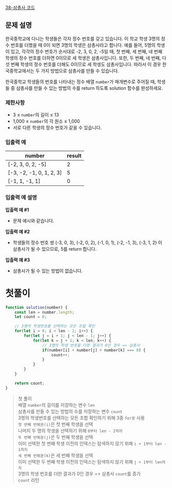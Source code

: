 [38-삼총사 코드](../codes/38삼총사.js)  

## 문제 설명

한국중학교에 다니는 학생들은 각자 정수 번호를 갖고 있습니다. 이 학교 학생 3명의 정수 번호를 더했을 때 0이 되면 3명의 학생은 삼총사라고 합니다. 예를 들어, 5명의 학생이 있고, 각각의 정수 번호가 순서대로 -2, 3, 0, 2, -5일 때, 첫 번째, 세 번째, 네 번째 학생의 정수 번호를 더하면 0이므로 세 학생은 삼총사입니다. 또한, 두 번째, 네 번째, 다섯 번째 학생의 정수 번호를 더해도 0이므로 세 학생도 삼총사입니다. 따라서 이 경우 한국중학교에서는 두 가지 방법으로 삼총사를 만들 수 있습니다.

한국중학교 학생들의 번호를 나타내는 정수 배열 `number`가 매개변수로 주어질 때, 학생들 중 삼총사를 만들 수 있는 방법의 수를 return 하도록 solution 함수를 완성하세요.

### 제한사항

- 3 ≤ `number`의 길이 ≤ 13
- 1,000 ≤ `number`의 각 원소 ≤ 1,000
- 서로 다른 학생의 정수 번호가 같을 수 있습니다.

### 입출력 예

| number | result |
| --- | --- |
| [-2, 3, 0, 2, -5] | 2 |
| [-3, -2, -1, 0, 1, 2, 3] | 5 |
| [-1, 1, -1, 1] | 0 |

### 입출력 예 설명

**입출력 예 #1**

- 문제 예시와 같습니다.

**입출력 예 #2**

- 학생들의 정수 번호 쌍 (-3, 0, 3), (-2, 0, 2), (-1, 0, 1), (-2, -1, 3), (-3, 1, 2) 이 삼총사가 될 수 있으므로, 5를 return 합니다.

**입출력 예 #3**

- 삼총사가 될 수 있는 방법이 없습니다.  

# 첫풀이  
```jsx
function solution(number) {
    const len = number.length;
    let count = 0;

    // 3명의 학생번호를 선택하는 모든 조합 확인
    for(let i = 0; i < len - 2; i++) {
        for(let j = i + 1; j < len - 1; j++) {
            for(let k = j + 1; k < len; k++) {
                // 3명의 학생 번호를 더한 결과가 0인 경우 => 삼총사
                if(number[i] + number[j] + number[k] === 0) {
                    count++;
                }
            }
        }
    }

    return count;
}
```
> 첫 풀이  
> 배열 `number`의 길이를 저장하는 변수 `len`  
> 삼총사를 만들 수 있는 방법의 수를 저장하는 변수 `count`  
> 3명의 학생번호를 선택하는 모든 조합 확인하기 위해 3중 `for문` 사용  
> `첫 번째 반복문(i)`은 첫 번째 학생을 선택  
> 나머지 두 명의 학생을 선택하기 위해 `0부터 len - 2까지`  
> `두 번째 반복문(j)`은 두 번째 학생을 선택  
> 이미 선택한 첫 번째 학생 이전의 인덱스는 탐색하지 않기 위해  `i + 1부터 len - 1까지`  
> `세 번째 반복문(k)`은 세 번째 학생을 선택  
> 이미 선택한 두 번째 학생 이전의 인덱스는 탐색하지 않기 위해  `j + 1부터 len까지`  
> 3명의 학생 번호를 더한 결과가 0인 경우 => 삼총사 `count`를 증가  
> `count` 리턴  